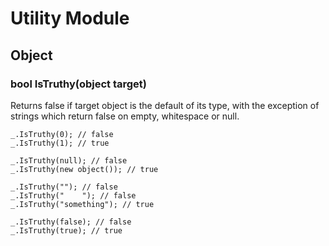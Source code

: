# Utility Module

## Object
### bool IsTruthy(object target)
Returns false if target object is the default of its type, with the exception of strings which return false on empty, whitespace or null.
```
_.IsTruthy(0); // false
_.IsTruthy(1); // true

_.IsTruthy(null); // false
_.IsTruthy(new object()); // true

_.IsTruthy(""); // false
_.IsTruthy("    "); // false
_.IsTruthy("something"); // true

_.IsTruthy(false); // false
_.IsTruthy(true); // true
```
